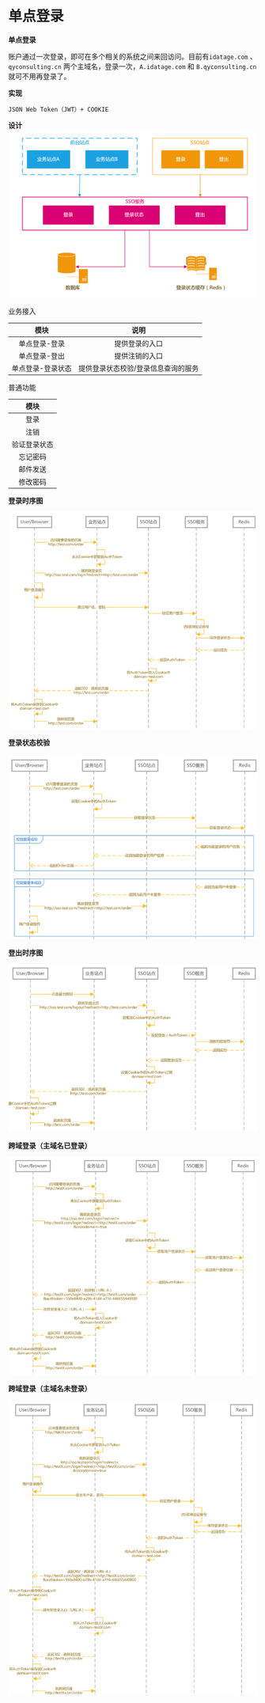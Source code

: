 # 单点登录

**单点登录**

账户通过一次登录，即可在多个相关的系统之间来回访问。目前有`idatage.com` 、`qyconsulting.cn` 两个主域名，登录一次，`A.idatage.com` 和 `B.qyconsulting.cn` 就可不用再登录了。

**实现**

`JSON Web Token（JWT）+ COOKIE`

**设计**![](../.gitbook/assets/dandian1.png)

业务接入

| 模块 | 说明 |
| :---: | :---: |
| 单点登录-登录 | 提供登录的入口 |
| 单点登录-登出 | 提供注销的入口 |
| 单点登录-登录状态 | 提供登录状态校验/登录信息查询的服务 |

普通功能

| 模块 |
| :---: |
| 登录 |
| 注销 |
| 验证登录状态 |
| 忘记密码 |
| 邮件发送 |
| 修改密码 |

**登录时序图**

![](../.gitbook/assets/dandian2.png)

**登录状态校验**

![](../.gitbook/assets/dandian3.png)

**登出时序图**

![](../.gitbook/assets/dandian4.png)

**跨域登录（主域名已登录）**

![](../.gitbook/assets/dandian5.png)

**跨域登录（主域名未登录）**

![](../.gitbook/assets/dandian6.png)


